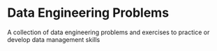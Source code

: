# Data Engineering Problems

A collection of data engineering problems and exercises to practice or develop data management skills

